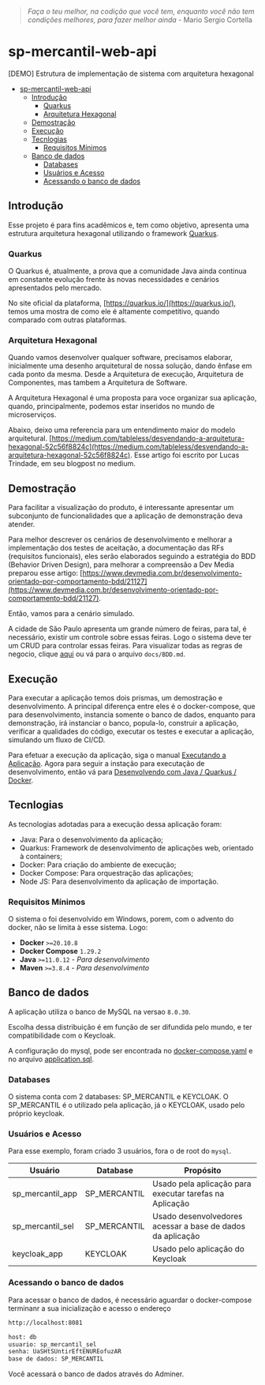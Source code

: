 > *Faça o teu melhor, na codição que você tem, enquanto você não tem condições melhores, para fazer melhor ainda* - Mario Sergio Cortella

# sp-mercantil-web-api
[DEMO] Estrutura de implementação de sistema com arquitetura hexagonal 

- [sp-mercantil-web-api](#sp-mercantil-web-api)
  - [Introdução](#introdução)
    - [Quarkus](#quarkus)
    - [Arquitetura Hexagonal](#arquitetura-hexagonal)
  - [Demostração](#demostração)
  - [Execução](#execução)
  - [Tecnlogias](#tecnlogias)
    - [Requisitos Mínimos](#requisitos-mínimos)
  - [Banco de dados](#banco-de-dados)
    - [Databases](#databases)
    - [Usuários e Acesso](#usuários-e-acesso)
    - [Acessando o banco de dados](#acessando-o-banco-de-dados)

## Introdução

Esse projeto é para fins acadêmicos e, tem como objetivo, apresenta uma estrutura arquitetura hexagonal utilizando o framework [Quarkus](https://quarkus.io/).

### Quarkus

O Quarkus é, atualmente, a prova que a comunidade Java ainda continua em constante evolução frente às novas necessidades e cenários apresentados pelo mercado.

No site oficial da plataforma, [https://quarkus.io/](https://quarkus.io/), temos uma mostra de como ele é altamente competitivo, quando comparado com outras plataformas.

### Arquitetura Hexagonal

Quando vamos desenvolver qualquer software, precisamos elaborar, inicialmente uma desenho arquitetural de nossa solução, dando ênfase em cada ponto da mesma. Desde a Arquitetura de execução, Arquitetura de Componentes, mas tambem a Arquitetura de Software. 

A Arquitetura Hexagonal é uma proposta para voce organizar sua aplicação, quando, principalmente, podemos estar inseridos no mundo de microserviços.

Abaixo, deixo uma referencia para um entendimento maior do modelo arquitetural.
[https://medium.com/tableless/desvendando-a-arquitetura-hexagonal-52c56f8824c](https://medium.com/tableless/desvendando-a-arquitetura-hexagonal-52c56f8824c). Esse artigo foi escrito por Lucas Trindade, em seu blogpost no medium.

## Demostração

Para facilitar a visualização do produto, é interessante apresentar um subconjunto de funcionalidades que a aplicação de demonstração deva atender.

Para melhor descrever os cenários de desenvolvimento e melhorar a implementação dos testes de aceitação, a documentação das RFs (requisitos funcionais), eles serão elaborados seguindo a estratégia do BDD (Behavior Driven Design), para melhorar a compreensão a Dev Media preparou esse artigo: [https://www.devmedia.com.br/desenvolvimento-orientado-por-comportamento-bdd/21127](https://www.devmedia.com.br/desenvolvimento-orientado-por-comportamento-bdd/21127).

Então, vamos para a cenário simulado.

A cidade de São Paulo apresenta um grande número de feiras, para tal, é necessário, existir um controle sobre essas feiras. Logo o sistema deve ter um CRUD para controlar essas feiras. Para visualizar todas as regras de negocio, clique [aqui](./docs/BDD.md) ou vá para o arquivo `docs/BDD.md`.

## Execução

Para executar a aplicação temos dois prismas, um demostração e desenvolvimento. A principal diferença entre eles é o docker-compose, que para desenvolvimento, instancia somente o banco de dados, enquanto para demonstração, irá instanciar o banco, popula-lo, construir a aplicação, verificar a qualidades do código, executar os testes e executar a aplicação, simulando um fluxo de CI/CD.

Para efetuar a execução da aplicação, siga o manual [Executando a Aplicação](./docs/IT_Executando_Aplicacao.md). Agora para seguir a instação para executação de desenvolvimento, então vá para [Desenvolvendo com Java / Quarkus / Docker](./docs/IT_Desenvolvimento.md).


## Tecnlogias

As tecnologias adotadas para a execução dessa aplicação foram:

- Java: Para o desenvolvimento da aplicação;
- Quarkus: Framework de desenvolvimento de aplicações web, orientado à containers;
- Docker: Para criação do ambiente de execução;
- Docker Compose: Para orquestração das aplicações;
- Node JS: Para desenvolvimento da aplicação de importação.

### Requisitos Mínimos

O sistema o foi desenvolvido em Windows, porem, com o advento do docker, não se limita à esse sistema.
Logo:

- **Docker** `>=20.10.8`
- **Docker Compose**  `1.29.2`
- **Java** `>=11.0.12` - *Para desenvolvimento*
- **Maven** `>=3.8.4` - *Para desenvolvimento*

## Banco de dados

A aplicação utiliza o banco de MySQL na versao `8.0.30`.

Escolha dessa distribuição é em função de ser difundida pelo mundo, e ter compatibilidade com o Keycloak.

A configuração do mysql, pode ser encontrada no [docker-compose.yaml](./docker-compose.yaml) e no arquivo [application.sql](db/application.sql).

### Databases

O sistema conta com 2 databases: SP_MERCANTIL e KEYCLOAK. O SP_MERCANTIL é o utilizado pela aplicação, já o KEYCLOAK, usado pelo próprio keycloak.

### Usuários e Acesso

Para esse exemplo, foram criado 3 usuários, fora o de root do `mysql`. 

| Usuário          | Database     | Propósito                                                  |
|------------------|--------------|------------------------------------------------------------|
| sp_mercantil_app | SP_MERCANTIL | Usado pela aplicação para executar tarefas na Aplicação    |
| sp_mercantil_sel | SP_MERCANTIL | Usado desenvolvedores acessar a base de dados da aplicação |
| keycloak_app     | KEYCLOAK     | Usado pelo aplicação do Keycloak                           |

### Acessando o banco de dados

Para acessar o banco de dados, é necessário aguardar o docker-compose terminanr a sua inicialização e acesso o endereço

```txt
http://localhost:8081

host: db
usuario: sp_mercantil_sel
senha: UaSHtSUntirEftENUREofuzAR
base de dados: SP_MERCANTIL
```

Você acessará o banco de dados através do Adminer.

